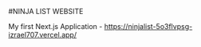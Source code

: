 #NINJA LIST WEBSITE

My first Next.js Application - https://ninjalist-5o3flvpsg-izrael707.vercel.app/